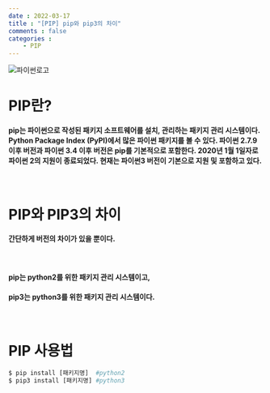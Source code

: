 ```yaml
---
date : 2022-03-17
title : "[PIP] pip와 pip3의 차이"
comments : false
categories : 
    - PIP
---
```

![파이썬로고](https://pypi.org/static/images/logo-large.6bdbb439.svg)

# PIP란?
#### pip는 파이썬으로 작성된 패키지 소프트웨어를 설치, 관리하는 패키지 관리 시스템이다. Python Package Index (PyPI)에서 많은 파이썬 패키지를 볼 수 있다. 파이썬 2.7.9 이후 버전과 파이썬 3.4 이후 버전은 pip를 기본적으로 포함한다. 2020년 1월 1일자로 파이썬 2의 지원이 종료되었다. 현재는 파이썬3 버전이 기본으로 지원 및 포함하고 있다.
<br/>

# PIP와 PIP3의 차이
#### 간단하게 버전의 차이가 있을 뿐이다. 
<br/>

#### pip는 python2를 위한 패키지 관리 시스템이고,
#### pip3는 python3를 위한 패키지 관리 시스템이다.
<br/>

# PIP 사용법
```python
$ pip install [패키지명]  #python2
$ pip3 install [패키지명] #python3
```




